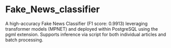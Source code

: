 # Fake_News_classifier
A high-accuracy Fake News Classifier (F1 score: 0.9913) leveraging transformer models (MPNET) and deployed within PostgreSQL using the pgml extension. Supports inference via script for both individual articles and batch processing.

